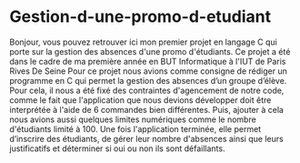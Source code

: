 # Gestion-d-une-promo-d-etudiant
Bonjour, vous pouvez retrouver ici mon premier projet en langage C qui porte sur la gestion des absences d'une promo d'étudiants. Ce projet a été dans le cadre de ma première année en BUT Informatique à l'IUT de Paris Rives De Seine 
Pour ce projet nous avions comme consigne de rédiger un programme en C qui permet la gestion des absences d’un groupe d’élève. Pour cela, il nous a été fixé des contraintes d'agencement de notre code, comme le fait que l'application  que nous devions développer doit être interprétée à l'aide de 6 commandes bien différentes. Puis, ajouter à cela nous avions aussi quelques limites numériques comme le nombre d'étudiants limité à 100. Une fois l'application terminée, elle permet d’inscrire des étudiants, de gérer leur nombre d'absences ainsi que leurs justificatifs et déterminer si oui ou non ils sont défaillants. 

